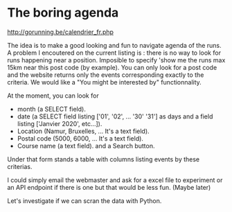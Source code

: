 # The boring agenda

http://gorunning.be/calendrier_fr.php

The idea is to make a good looking and fun to navigate agenda of the runs.
A problem I encoutered on the current listing is : there is no way to look for runs happening near a position. Imposible to specify 'show me the runs max 15km near this post code (by example). You can only look for a post code and the website returns only the events corresponding exactly to the criteria. We would like a "You might be interested by" functionnality.

At the moment, you can look for  
* month (a SELECT field).
* date (a SELECT field listing ['01', '02', ... '30' '31'] as days and a field listing ['Janvier 2020', etc...]).
* Location (Namur, Bruxelles, ... It's a text field).
* Postal code (5000, 6000, ... It's a text field).
* Course name (a text field).
and a Search button.

Under that form stands a table with columns listing events by these criterias.

I could simply email the webmaster and ask for a excel file to experiment or an API endpoint if there is one but that would be less fun. (Maybe later)

Let's investigate if we can scran the data with Python.



